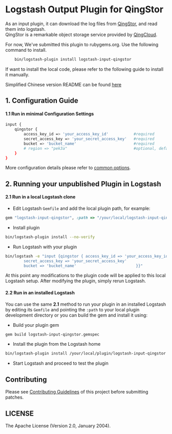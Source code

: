 # Logstash Output Plugin for QingStor 

As an input plugin, it can download the log files from [QingStor](https://www.qingcloud.com/products/storage#qingstor), and read them into logstash.  
QingStor is a remarkable object storage service provided by [QingCloud](https://www.qingcloud.com/).

For now, We've submitted this plugin to rubygems.org. Use the following command to install.
```sh
    bin/logstash-plugin install logstash-input-qingstor
```
If want to install the local code, please refer to the following guide to install it manually.

Simplified Chinese version README can be found [here](/README_zh_CN.md)
## 1. Configuration Guide

#### 1.1 Run in minimal Configuration Settings
```sh
input {
    qingstor {
        access_key_id => 'your_access_key_id'           #required 
        secret_access_key => 'your_secret_access_key'   #required  
        bucket => 'bucket_name'                         #required 
        # region => "pek3a"                             #optional, default value "pek3a"                                
    }
}

```

More configuration details please refer to [common options](/docs/index.asciidoc).

## 2. Running your unpublished Plugin in Logstash

#### 2.1 Run in a local Logstash clone

- Edit Logstash `Gemfile` and add the local plugin path, for example:
```ruby
gem "logstash-input-qingstor", :path => "/your/local/logstash-input-qingstor"
```
- Install plugin
```sh
bin/logstash-plugin install --no-verify
```
- Run Logstash with your plugin
```sh
bin/logstash -e "input {qingstor { access_key_id => 'your_access_key_id'            
        secret_access_key => 'your_secret_access_key'     
        bucket => 'bucket_name'                          }}"
```
At this point any modifications to the plugin code will be applied to this local Logstash setup. After modifying the plugin, simply rerun Logstash.

#### 2.2 Run in an installed Logstash

You can use the same **2.1** method to run your plugin in an installed Logstash by editing its `Gemfile` and pointing the `:path` to your local plugin development directory or you can build the gem and install it using:

- Build your plugin gem
```sh
gem build logstash-input-qingstor.gemspec
```
- Install the plugin from the Logstash home
```sh
bin/logstash-plugin install /your/local/plugin/logstash-input-qingstor.gem
```
- Start Logstash and proceed to test the plugin

## Contributing
Please see [Contributing Guidelines](./CONTRIBUTING.md) of this project before submitting patches.

## LICENSE
The Apache License (Version 2.0, January 2004).